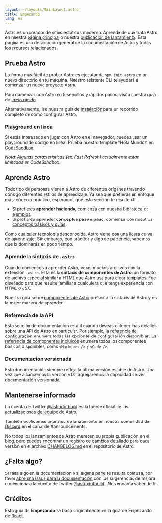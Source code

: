 ```yaml
---
layout: ~/layouts/MainLayout.astro
title: Empezando
lang: es
---
```


Astro es un creador de sitios estáticos moderno. Aprende de qué trata Astro en nuestra [página principal](https://astro.build/) o nuestra [publicación de lanzamiento](https://astro.build/blog/introducing-astro). Esta página es una descripción general de la documentación de Astro y todos los recursos relacionados.

## Prueba Astro

La forma más fácil de probar Astro es ejecutando `npm init astro` en un nuevo directorio en tu máquina. Nuestro asistente CLI te ayudará a comenzar un nuevo proyecto Astro.

Para comenzar con Astro en 5 sencillos y rápidos pasos, visita nuestra guía de [inicio rápido](/es/quick-start).

Alternativamente, lee nuestra guía de [instalación](/es/installation) para un recorrido completo de cómo configurar Astro.

### Playground en línea

Si estás interesado en jugar con Astro en el navegador, puedes usar un playground de código en línea. Prueba nuestro template "Hola Mundo!" en [CodeSandbox](https://codesandbox.io/s/astro-template-hugb3).

_Nota: Algunas características (ex: Fast Refresh) actualmente están limitadas en CodeSandbox._

## Aprende Astro

Todo tipo de personas vienen a Astro de diferentes orígenes trayendo consigo diferentes estilos de aprendizaje. Ya sea que prefieras un enfoque más teórico o práctico, esperamos que esta sección te resulte útil.

- Si prefieres **aprender haciendo**, comienza con nuestra biblioteca de [ejemplos](https://github.com/snowpackjs/astro/tree/main/examples).
- Si prefieres **aprender conceptos paso a paso**, comienza con nuestros [conceptos básicos y guías](https://docs.astro.build/es/core-concepts/project-structure).

Como cualquier tecnología desconocida, Astro viene con una ligera curva de aprendizaje. Sin embargo, con práctica y algo de paciencia, sabemos que lo dominarás en poco tiempo.

### Aprende la sintaxis de `.astro`

Cuando comiences a aprender Astro, verás muchos archivos con la extensión `.astro`. Esta es la **sintaxis de componentes de Astro**: un formato de archivo especial similar a HTML que Astro usa para crear templates. Fue diseñado para que resulte familiar a cualquiera que tenga experiencia con HTML o JSX.

Nuestra guía sobre [componentes de Astro](https://docs.astro.build/core-concepts/astro-components) presenta la sintaxis de Astro y es la mejor manera de aprender.

### Referencia de la API

Esta sección de documentación es útil cuando deseas obtener más detalles sobre una API de Astro en particular. Por ejemplo, la [referencia de configuración](https://docs.astro.build/reference/configuration-reference) enumera todas las opciones de configuración disponibles. La [referencia de componentes incluidos](https://docs.astro.build/reference/builtin-components) enumera todos los componentes básicos disponibles, como `<Markdown />` y `<Code />`.

### Documentación versionada

Esta documentación siempre refleja la última versión estable de Astro. Una vez que alcancemos la versión v1.0, agregaremos la capacidad de ver documentación versionada.

## Mantenerse informado

La cuenta de Twitter [@astrodotbuild](https://twitter.com/astrodotbuild) es la fuente oficial de las actualizaciones del equipo de Astro.

También publicamos anuncios de lanzamiento en nuestra comunidad de [Discord](https://astro.build/chat) en el canal de #announcements.

No todos los lanzamientos de Astro merecen su propia publicación en el blog, pero puedes encontrar un registro de cambios detallado para cada versión en el archivo [CHANGELOG.md](https://github.com/snowpackjs/astro/blob/main/packages/astro/CHANGELOG.md) en el repositorio de Astro.

## ¿Falta algo?

Si falta algo en la documentación o si alguna parte te resulta confusa, por favor [abre una issue para la documentación](https://github.com/snowpackjs/astro/issues/new/choose) con tus sugerencias de mejora o menciona a la cuenta de Twitter [@astrodotbuild](https://twitter.com/astrodotbuild). ¡Nos encanta saber de ti!

## Créditos

Esta guía de **Empezando** se basó originalmente en la guía de Empezando de [React](https://reactjs.org/).
